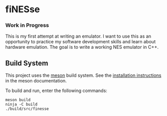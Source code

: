 # fiNESse

### Work in Progress

This is my first attempt at writing an emulator.
I want to use this as an opportunity to practice my software development skills and learn about hardware emulation.
The goal is to write a working NES emulator in C++.

## Build System

This project uses the [meson](https://mesonbuild.com/) build system.
See the [installation instructions](https://mesonbuild.com/SimpleStart.html) in the meson documentation.

To build and run, enter the following commands:

```
meson build
ninja -C build
./build/src/finesse
```
